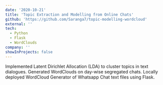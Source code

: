 ```yaml
---
date: '2020-10-21'
title: 'Topic Extraction and Modelling from Online Chats'
github: 'https://github.com/Saranga7/topic-modelling-wordcloud'
external: ''
tech:
  - Python
  - Flask
  - WordClouds
company: ''
showInProjects: false
---
```


Implemented Latent Dirichlet Allocation (LDA) to cluster topics in text dialogues. Generated WordClouds on day-wise segregated chats. Locally deployed WordCloud Generator of Whatsapp Chat text files using Flask.